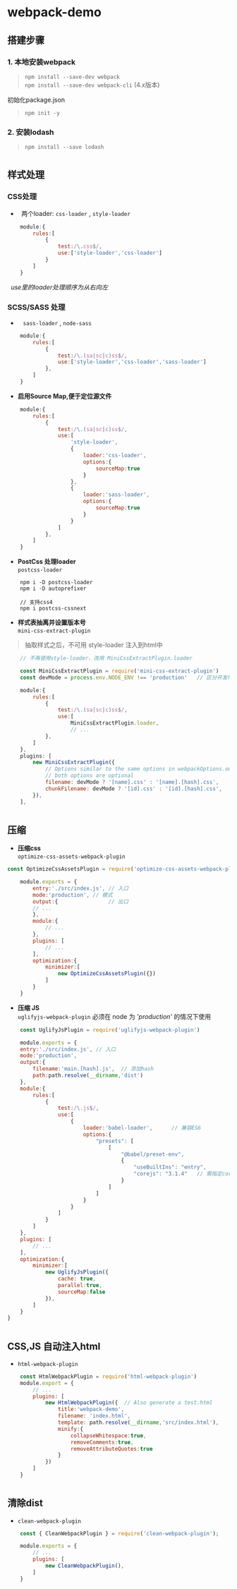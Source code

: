 # webpack-demo
## 搭建步骤
### 1. 本地安装webpack  
>`npm install --save-dev webpack`  
`npm install --save-dev webpack-cli` (4.x版本)  

初始化package.json
>`npm init -y`

### 2. 安装lodash
> `npm install --save lodash`

#
## 样式处理
### CSS处理
+ &nbsp;&nbsp;两个loader: `css-loader` , `style-loader`    

```javascript
    module:{
        rules:[
            {
                test:/\.css$/,
                use:['style-loader','css-loader']
            }
        ]
    }
```  
&nbsp;&nbsp;*use里的loader处理顺序为从右向左*  

### SCSS/SASS 处理
+ &nbsp;&nbsp; `sass-loader` , `node-sass` 
```javascript
    module:{
        rules:[
            {
                test:/\.(sa|sc|c)ss$/,
                use:['style-loader','css-loader','sass-loader']
            },
        ]
    }
```
+ **启用Source Map,便于定位源文件**
```javascript
    module:{
        rules:[
            {
                test:/\.(sa|sc|c)ss$/,
                use:[
                    'style-loader',
                    {
                        loader:'css-loader',
                        options:{
                            sourceMap:true
                        }
                    },
                    {
                        loader:'sass-loader',
                        options:{
                            sourceMap:true
                        }
                    }
                ]
            },
        ]
    }
```
+ **PostCss 处理loader**  
`postcss-loader`
```
    npm i -D postcss-loader
    npm i -D autoprefixer 

    // 支持css4
    npm i postcss-cssnext
```

+ **样式表抽离并设置版本号**  
`mini-css-extract-plugin`  
> 抽取样式之后，不可用 style-loader 注入到html中
```javascript
    // 不再使用style-loader，改用 MiniCssExtractPlugin.loader

    const MiniCssExtractPlugin = require('mini-css-extract-plugin')
    const devMode = process.env.NODE_ENV !== 'production'   // 区分开发环境和生产环境

    module:{
        rules:[
            {
                test:/\.(sa|sc|c)ss$/,
                use:[
                    MiniCssExtractPlugin.loader,
                    // ...
            },
        ]
    },
    plugins: [
        new MiniCssExtractPlugin({
            // Options similar to the same options in webpackOptions.output
            // both options are optional
            filename: devMode ? '[name].css' : '[name].[hash].css',
            chunkFilename: devMode ? '[id].css' : '[id].[hash].css',
        }),
    ],
``` 
#
## 压缩
+ **压缩css**  
`optimize-css-assets-webpack-plugin`
```javascript
const OptimizeCssAssetsPlugin = require('optimize-css-assets-webpack-plugin')

    module.exports = {
        entry:'./src/index.js', // 入口
        mode:'production', // 模式
        output:{                // 出口
        // ...
        },
        module:{
            // ...
        },
        plugins: [
            // ...
        ],
        optimization:{
            minimizer:[
                new OptimizeCssAssetsPlugin({})
            ]
        }
    }
```  
+ **压缩 JS**  
`uglifyjs-webpack-plugin` 必须在 node 为 *'production'* 的情况下使用
```javascript
    const UglifyJsPlugin = require('uglifyjs-webpack-plugin')

    module.exports = {
    entry:'./src/index.js', // 入口
    mode:'production', 
    output:{                
        filename:'main.[hash].js',  // 添加hash
        path:path.resolve(__dirname,'dist')
    },
    module:{
        rules:[
            {
                test:/\.js$/,
                use:[
                    {
                        loader:'babel-loader',      // 兼容ES6
                        options:{
                            "presets": [
                                [
                                    "@babel/preset-env",     
                                    {
                                        "useBuiltIns": "entry",
                                        "corejs": "3.1.4"   // 需指定corejs版本(与package.json文件中的版本一致)，不然默认2.x
                                    }
                                ]
                            ]
                        }
                    }
                ]
            }
        ]
    },
    plugins: [
        // ...
    ],
    optimization:{
        minimizer:[
            new UglifyJsPlugin({
                cache: true,
                parallel:true,
                sourceMap:false
            }),
        ]
    }
}
```
#
## CSS,JS 自动注入html
+ `html-webpack-plugin`   
```javascript
    const HtmlWebpackPlugin = require('html-webpack-plugin')
    module.export = {
        // ...
        plugins: [
            new HtmlWebpackPlugin({  // Also generate a test.html
                title:'webpack-demo',
                filename: 'index.html',
                template: path.resolve(__dirname,'src/index.html'),
                minify:{
                    collapseWhitespace:true,
                    removeComments:true,
                    removeAttributeQuotes:true 
                }
            })
        ]
    }
```
#
## 清除dist 
+ `clean-webpack-plugin`  
```javascript
    const { CleanWebpackPlugin } = require('clean-webpack-plugin'); 

    module.exports = {
        // ...
        plugins: [
            new CleanWebpackPlugin(),
        ]
    }
```
